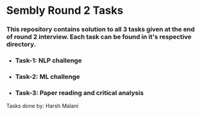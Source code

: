 # Sembly Round 2 Tasks

### This repository contains solution to all 3 tasks given at the end of round 2 interview. Each task can be found in it's respective directory.
- ### Task-1: NLP challenge
- ### Task-2: ML challenge
- ### Task-3: Paper reading and critical analysis

Tasks done by: Harsh Malani